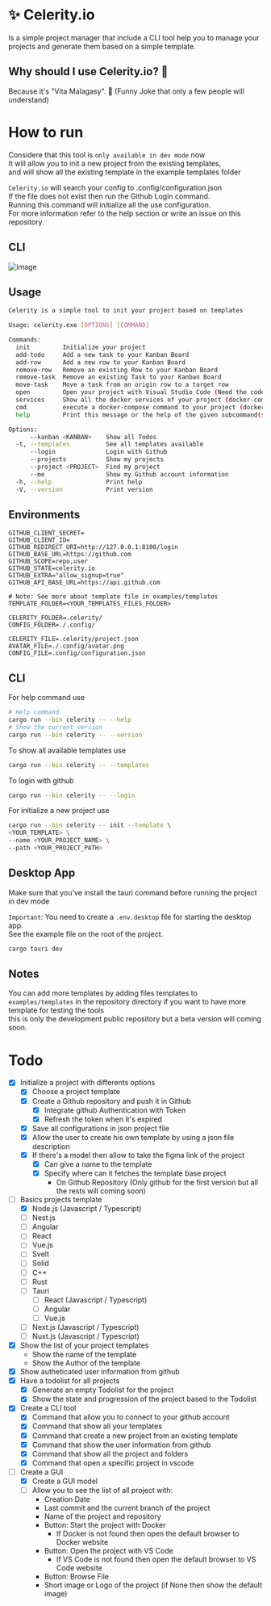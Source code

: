 # ✨ Celerity.io
Is a simple project manager that include a CLI tool help you to manage your projects and generate them based on a simple template.  
## Why should I use Celerity.io? 🤔
Because it's "Vita Malagasy". 🫡 (Funny Joke that only a few people will understand)
# How to run
Considere that this tool is `only available in dev mode` now  
It will allow you to init a new project from the existing templates,  
and will show all the existing template in the example templates folder  

`Celerity.io` will search your config to .config/configuration.json  
If the file does not exist then run the Github Login command.  
Running this command will initialize all the use configuration.  
For more information refer to the help section or write an issue on this repository.
## CLI
![image](https://res.cloudinary.com/dcsdcjmug/image/upload/v1710710902/lbqkfbztij8iocykkipa.gif)

## Usage

```bash
Celerity is a simple tool to init your project based on templates

Usage: celerity.exe [OPTIONS] [COMMAND]

Commands:
  init         Initialize your project
  add-todo     Add a new task to your Kanban Board
  add-row      Add a new row to your Kanban Board
  remove-row   Remove an existing Row to your Kanban Board
  remove-task  Remove an existing Task to your Kanban Board
  move-task    Move a task from an origin row to a target row
  open         Open your project with Visual Studio Code (Need the code command in your environment variable Path)
  services     Show all the docker services of your project (docker-compose is required)
  cmd          execute a docker-compose command to your project (docker-compose is required)
  help         Print this message or the help of the given subcommand(s)

Options:
      --kanban <KANBAN>    Show all Todos
  -t, --templates          See all templates available
      --login              Login with Github
      --projects           Show my projects
      --project <PROJECT>  Find my project
      --me                 Show my Github account information
  -h, --help               Print help
  -V, --version            Print version
```
## Environments
```dosini
GITHUB_CLIENT_SECRET=
GITHUB_CLIENT_ID=
GITHUB_REDIRECT_URI=http://127.0.0.1:8100/login
GITHUB_BASE_URL=https://github.com
GITHUB_SCOPE=repo,user
GITHUB_STATE=celerity.io
GITHUB_EXTRA="allow_signup=true"
GITHUB_API_BASE_URL=https://api.github.com

# Note: See more about template file in examples/templates
TEMPLATE_FOLDER=<YOUR_TEMPLATES_FILES_FOLDER>

CELERITY_FOLDER=.celerity/
CONFIG_FOLDER=./.config/

CELERITY_FILE=.celerity/project.json
AVATAR_FILE=./.config/avatar.png
CONFIG_FILE=.config/configuration.json
```
## CLI
For help command use
```bash
# Help command
cargo run --bin celerity -- --help
# Show the current version
cargo run --bin celerity -- --version
```
To show all available templates use
```bash
cargo run --bin celerity -- --templates
```
To login with github
```bash
cargo run --bin celerity -- --login
```
For initialize a new project use
```bash
cargo run --bin celerity -- init --template \
<YOUR_TEMPLATE> \
--name <YOUR_PROJECT_NAME> \
--path <YOUR_PROJECT_PATH>
```
## Desktop App
Make sure that you've install the tauri command before running the project in dev mode  

`Important`: You need to create a `.env.desktop` file for starting the desktop app.  
See the example file on the root of the project.
```bash
cargo tauri dev
```
## Notes
You can add more templates by adding files templates to
`examples/templates` in the repository directory if you want to have more template for testing the tools  
this is only the development public repository but a beta version will coming soon.  

# Todo
- [x] Initialize a project with differents options
    - [x] Choose a project template
    - [x] Create a Github repository and push it in Github
        - [x] Integrate github Authentication with Token
        - [x] Refresh the token when it's expired
    - [x] Save all configurations in json project file
    - [x] Allow the user to create his own template by using a json file description
    - [x] If there's a model then allow to take the figma link of the project
        - [x] Can give a name to the template
        - [x] Specify where can it fetches the template base project
            - On Github Repository (Only github for the first version but all the rests will coming soon)
- [ ] Basics projects template
    - [x] Node.js (Javascript / Typescript)
    - [ ] Nest.js
    - [ ] Angular
    - [ ] React
    - [ ] Vue.js
    - [ ] Svelt
    - [ ] Solid
    - [ ] C++
    - [ ] Rust
    - [ ] Tauri
        - [ ] React (Javascript / Typescript)
        - [ ] Angular
        - [ ] Vue.js
    - [ ] Next.js (Javascript / Typescript)
    - [ ] Nuxt.js (Javascript / Typescript)
- [x] Show the list of your project templates
    - Show the name of the template
    - Show the Author of the template
- [x] Show autheticated user information from github
- [x] Have a todolist for all projects
    - [x] Generate an empty Todolist for the project
    - [x] Show the state and progression of the project based to the Todolist
- [x] Create a CLI tool
    - [x] Command that allow you to connect to your github account
    - [x] Command that show all your templates
    - [x] Command that create a new project from an existing template
    - [x] Command that show the user information from github
    - [x] Command that show all the project and folders
    - [x] Command that open a specific project in vscode
- [ ] Create a GUI
    - [x] Create a GUI model
    - [ ] Allow you to see the list of all project with:
        - Creation Date
        - Last commit and the current branch of the project
        - Name of the project and repository
        - Button: Start the project with Docker
            - If Docker is not found then open the default browser to Docker website
        - Button: Open the project with VS Code
            - If VS Code is not found then open the default browser to VS Code website
        - Button: Browse File
        - Short image or Logo of the project (if None then show the default image)
